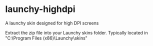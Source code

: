 # launchy-highdpi
A launchy skin designed for high DPI screens

Extract the zip file into your Launchy skins folder. Typically located in "C:\Program Files (x86)\Launchy\skins"
